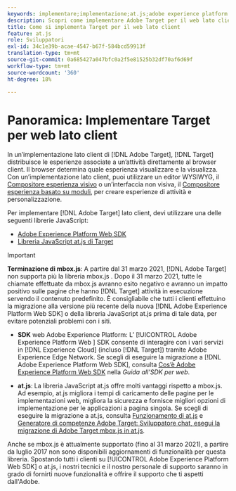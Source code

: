 ```yaml
---
keywords: implementare;implementazione;at.js;adobe experience platform web sdk;aep web sdk
description: Scopri come implementare Adobe Target per il web lato client utilizzando Adobe Experience Platform Web SDK (AEP Web SDK) o la libreria JavaScript at.js di Target.
title: Come si implementa Target per il web lato client
feature: at.js
role: Sviluppatori
exl-id: 34c1e39b-acae-4547-b67f-584bcd59913f
translation-type: tm+mt
source-git-commit: 0a685427a047bfc0a2f5e81525b32df70af6d69f
workflow-type: tm+mt
source-wordcount: '360'
ht-degree: 18%

---
```


# Panoramica: Implementare Target per web lato client

In un’implementazione lato client di [!DNL Adobe Target], [!DNL Target] distribuisce le esperienze associate a un’attività direttamente al browser client. Il browser determina quale esperienza visualizzare e la visualizza. Con un’implementazione lato client, puoi utilizzare un editor WYSIWYG, il [Compositore esperienza visivo](/help/c-experiences/c-visual-experience-composer/visual-experience-composer.md) o un’interfaccia non visiva, il [Compositore esperienza basato su moduli](/help/c-experiences/form-experience-composer.md), per creare esperienze di attività e personalizzazione.

Per implementare [!DNL Adobe Target] lato client, devi utilizzare una delle seguenti librerie JavaScript:

* [Adobe Experience Platform Web SDK](/help/c-implementing-target/c-implementing-target-for-client-side-web/aep-web-sdk.md)
* [Libreria JavaScript at.js di Target](/help/c-implementing-target/c-implementing-target-for-client-side-web/c-how-atjs-works/how-atjs-works.md)

>[!IMPORTANT]
>
>**Terminazione di mbox.js**: A partire dal 31 marzo 2021,  [!DNL Adobe Target] non supporta più la libreria mbox.js . Dopo il 31 marzo 2021, tutte le chiamate effettuate da mbox.js avranno esito negativo e avranno un impatto positivo sulle pagine che hanno [!DNL Target] attività in esecuzione servendo il contenuto predefinito. È consigliabile che tutti i clienti effettuino la migrazione alla versione più recente della nuova [!DNL Adobe Experience Platform Web SDK] o della libreria JavaScript at.js prima di tale data, per evitare potenziali problemi con i siti.
>
>* **SDK** web Adobe Experience Platform: L’ [!UICONTROL Adobe Experience Platform Web ] SDK consente di interagire con i vari servizi in  [!DNL Experience Cloud] (incluso  [!DNL Target]) tramite Adobe Experience Edge Network. Se scegli di eseguire la migrazione a [!DNL Adobe Experience Platform Web SDK], consulta [Cos’è Adobe Experience Platform Web SDK](/help/c-implementing-target/c-implementing-target-for-client-side-web/aep-web-sdk.md) nella *Guida all’SDK per web*.
   >
   >
* **at.js**: La libreria JavaScript at.js offre molti vantaggi rispetto a mbox.js. Ad esempio, at.js migliora i tempi di caricamento delle pagine per le implementazioni web, migliora la sicurezza e fornisce migliori opzioni di implementazione per le applicazioni a pagina singola. Se scegli di eseguire la migrazione a at.js, consulta [Funzionamento di at.js](/help/c-implementing-target/c-implementing-target-for-client-side-web/c-how-atjs-works/how-atjs-works.md) e [Generatore di competenze Adobe Target: Sviluppatore chat, esegui la migrazione di Adobe Target mbox.js in at.js](https://seminars.adobeconnect.com/ptdo6mfo6qn6/?proto=true).
>
>
Anche se mbox.js è attualmente supportato (fino al 31 marzo 2021), a partire da luglio 2017 non sono disponibili aggiornamenti di funzionalità per questa libreria. Spostando tutti i clienti su [!UICONTROL Adobe Experience Platform Web SDK] o at.js, i nostri tecnici e il nostro personale di supporto saranno in grado di fornirti nuove funzionalità e offrire il supporto che ti aspetti dall&#39;Adobe.
